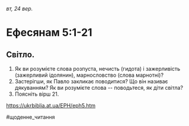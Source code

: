 
_вт, 24 вер._

# Ефесянам 5:1-21

## Світло.
1. Як ви розумієте слова розпуста, нечисть (гидота) і зажерливість (зажерливий ідолянин), марнословство (слова марнотні)?
2. Застерігши, як Павло закликає поводитися? Що він називає дякуванням? Як ви розумієте слова -- поводьтеся, як діти світла?
3. Поясніть вірш 21.

https://ukrbiblia.at.ua/EPH/eph5.htm 

#щоденне_читання

